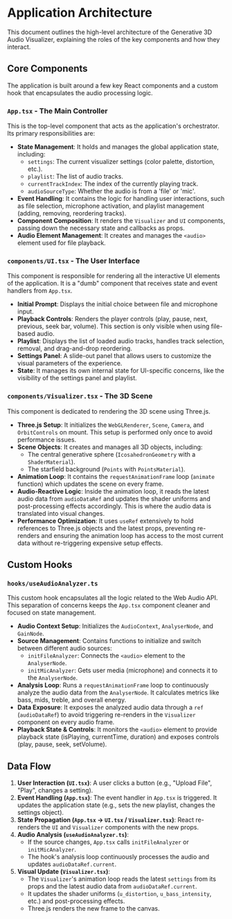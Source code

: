 # Application Architecture

This document outlines the high-level architecture of the Generative 3D Audio Visualizer, explaining the roles of the key components and how they interact.

## Core Components

The application is built around a few key React components and a custom hook that encapsulates the audio processing logic.

### `App.tsx` - The Main Controller

This is the top-level component that acts as the application's orchestrator. Its primary responsibilities are:

*   **State Management**: It holds and manages the global application state, including:
    *   `settings`: The current visualizer settings (color palette, distortion, etc.).
    *   `playlist`: The list of audio tracks.
    *   `currentTrackIndex`: The index of the currently playing track.
    *   `audioSourceType`: Whether the audio is from a 'file' or 'mic'.
*   **Event Handling**: It contains the logic for handling user interactions, such as file selection, microphone activation, and playlist management (adding, removing, reordering tracks).
*   **Component Composition**: It renders the `Visualizer` and `UI` components, passing down the necessary state and callbacks as props.
*   **Audio Element Management**: It creates and manages the `<audio>` element used for file playback.

### `components/UI.tsx` - The User Interface

This component is responsible for rendering all the interactive UI elements of the application. It is a "dumb" component that receives state and event handlers from `App.tsx`.

*   **Initial Prompt**: Displays the initial choice between file and microphone input.
*   **Playback Controls**: Renders the player controls (play, pause, next, previous, seek bar, volume). This section is only visible when using file-based audio.
*   **Playlist**: Displays the list of loaded audio tracks, handles track selection, removal, and drag-and-drop reordering.
*   **Settings Panel**: A slide-out panel that allows users to customize the visual parameters of the experience.
*   **State**: It manages its own internal state for UI-specific concerns, like the visibility of the settings panel and playlist.

### `components/Visualizer.tsx` - The 3D Scene

This component is dedicated to rendering the 3D scene using Three.js.

*   **Three.js Setup**: It initializes the `WebGLRenderer`, `Scene`, `Camera`, and `OrbitControls` on mount. This setup is performed only once to avoid performance issues.
*   **Scene Objects**: It creates and manages all 3D objects, including:
    *   The central generative sphere (`IcosahedronGeometry` with a `ShaderMaterial`).
    *   The starfield background (`Points` with `PointsMaterial`).
*   **Animation Loop**: It contains the `requestAnimationFrame` loop (`animate` function) which updates the scene on every frame.
*   **Audio-Reactive Logic**: Inside the animation loop, it reads the latest audio data from `audioDataRef` and updates the shader uniforms and post-processing effects accordingly. This is where the audio data is translated into visual changes.
*   **Performance Optimization**: It uses `useRef` extensively to hold references to Three.js objects and the latest props, preventing re-renders and ensuring the animation loop has access to the most current data without re-triggering expensive setup effects.

## Custom Hooks

### `hooks/useAudioAnalyzer.ts`

This custom hook encapsulates all the logic related to the Web Audio API. This separation of concerns keeps the `App.tsx` component cleaner and focused on state management.

*   **Audio Context Setup**: Initializes the `AudioContext`, `AnalyserNode`, and `GainNode`.
*   **Source Management**: Contains functions to initialize and switch between different audio sources:
    *   `initFileAnalyzer`: Connects the `<audio>` element to the `AnalyserNode`.
    *   `initMicAnalyzer`: Gets user media (microphone) and connects it to the `AnalyserNode`.
*   **Analysis Loop**: Runs a `requestAnimationFrame` loop to continuously analyze the audio data from the `AnalyserNode`. It calculates metrics like bass, mids, treble, and overall energy.
*   **Data Exposure**: It exposes the analyzed audio data through a `ref` (`audioDataRef`) to avoid triggering re-renders in the `Visualizer` component on every audio frame.
*   **Playback State & Controls**: It monitors the `<audio>` element to provide playback state (isPlaying, currentTime, duration) and exposes controls (play, pause, seek, setVolume).

## Data Flow

1.  **User Interaction (`UI.tsx`)**: A user clicks a button (e.g., "Upload File", "Play", changes a setting).
2.  **Event Handling (`App.tsx`)**: The event handler in `App.tsx` is triggered. It updates the application state (e.g., sets the new playlist, changes the settings object).
3.  **State Propagation (`App.tsx` -> `UI.tsx` / `Visualizer.tsx`)**: React re-renders the `UI` and `Visualizer` components with the new props.
4.  **Audio Analysis (`useAudioAnalyzer.ts`)**:
    *   If the source changes, `App.tsx` calls `initFileAnalyzer` or `initMicAnalyzer`.
    *   The hook's analysis loop continuously processes the audio and updates `audioDataRef.current`.
5.  **Visual Update (`Visualizer.tsx`)**:
    *   The `Visualizer`'s animation loop reads the latest `settings` from its props and the latest audio data from `audioDataRef.current`.
    *   It updates the shader uniforms (`u_distortion`, `u_bass_intensity`, etc.) and post-processing effects.
    *   Three.js renders the new frame to the canvas.
